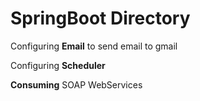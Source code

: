 # SpringBoot Directory

Configuring **Email** to send email to gmail

Configuring **Scheduler**

**Consuming** SOAP WebServices